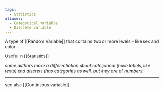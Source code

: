 ```yaml
---
tags:
  - Statistics
aliases:
  - Categorical variable
  - Discrete variable
---
```

A type of [[Random Variable]] that contains two or more levels - like sex and color

Useful in [[Statistics]]

*some authors make a differentiation about categorical (have labels, like texts) and discrete (has categories as well, but they are all numbers)*

---
see also [[Continuous variable]]